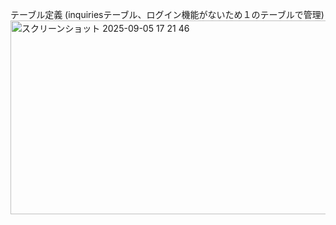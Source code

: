テーブル定義
(inquiriesテーブル、ログイン機能がないため１のテーブルで管理)
<img width="635" height="310" alt="スクリーンショット 2025-09-05 17 21 46" src="https://github.com/user-attachments/assets/fe2fc446-b8dc-48df-8d14-f85be80b4617" />
